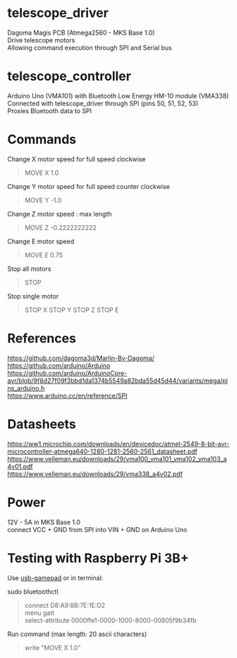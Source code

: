 # telescope_driver
Dagoma Magis PCB (Atmega2560 - MKS Base 1.0) \
Drive telescope motors \
Allowing command execution through SPI and Serial bus

# telescope_controller
Arduino Uno (VMA101) with Bluetooth Low Energy HM-10 module (VMA338) Connected with telescope_driver through SPI (pins 50, 51, 52, 53) \
Proxies Bluetooth data to SPI

# Commands
Change X motor speed for full speed clockwise
> MOVE X 1.0

Change Y motor speed for full speed counter clockwise
> MOVE Y -1.0

Change Z motor speed : max length
> MOVE Z -0.2222222222

Change E motor speed
> MOVE E 0.75

Stop all motors
> STOP

Stop single motor
> STOP X
> STOP Y
> STOP Z
> STOP E


# References
https://github.com/dagoma3d/Marlin-By-Dagoma/ \
https://github.com/arduino/Arduino \
https://github.com/arduino/ArduinoCore-avr/blob/9f8d27f09f3bbd1da1374b5549a82bda55d45d44/variants/mega/pins_arduino.h \
https://www.arduino.cc/en/reference/SPI

# Datasheets
https://ww1.microchip.com/downloads/en/devicedoc/atmel-2549-8-bit-avr-microcontroller-atmega640-1280-1281-2560-2561_datasheet.pdf \
https://www.velleman.eu/downloads/29/vma100_vma101_vma102_vma103_a4v01.pdf \
https://www.velleman.eu/downloads/29/vma338_a4v02.pdf

# Power
12V - 5A in MKS Base 1.0 \
connect VCC + GND from SPI into VIN + GND on Arduino Uno

# Testing with Raspberry Pi 3B+
Use [usb-gamepad](https://github.com/DethCount/usb-gamepad) or in terminal:

sudo bluetoothctl
> connect D8:A9:8B:7E:1E:D2 \
> menu gatt \
> select-attribute 0000ffe1-0000-1000-8000-00805f9b34fb

Run command (max length: 20 ascii characters)
> write "MOVE X 1.0"
